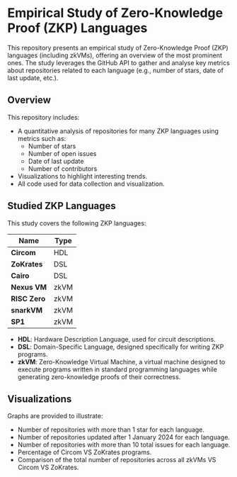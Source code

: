 # Empirical Study of Zero-Knowledge Proof (ZKP) Languages
This repository presents an empirical study of Zero-Knowledge Proof (ZKP) languages (including zkVMs), offering an overview of the most prominent ones. The study leverages the GitHub API to gather and analyse key metrics about repositories related to each language (e.g., number of stars, date of last update, etc.).

## Overview

This repository includes:

- A quantitative analysis of repositories for many ZKP languages using metrics such as:
    - Number of stars
    - Number of open issues
    - Date of last update
    - Number of contributors
- Visualizations to highlight interesting trends.
- All code used for data collection and visualization.

## Studied ZKP Languages

This study covers the following ZKP languages:

| Name          | Type       |
|---------------|------------|
| **Circom**    | HDL        |
| **ZoKrates**  | DSL        |
| **Cairo**     | DSL        |
| **Nexus VM**  | zkVM       |
| **RISC Zero** | zkVM       |
| **snarkVM**   | zkVM       |
| **SP1**       | zkVM       |

- **HDL**: Hardware Description Language, used for circuit descriptions.
- **DSL**: Domain-Specific Language, designed specifically for writing ZKP programs.
- **zkVM**: Zero-Knowledge Virtual Machine, a virtual machine designed to execute programs written in standard programming languages while generating zero-knowledge proofs of their correctness.

## Visualizations

Graphs are provided to illustrate:
- Number of repositories with more than 1 star for each language.
- Number of repositories updated after 1 January 2024 for each language.
- Number of repositories with more than 10 total issues for each language.
- Percentage of Circom VS ZoKrates programs.
- Comparison of the total number of repositories across all zkVMs VS Circom VS ZoKrates.
